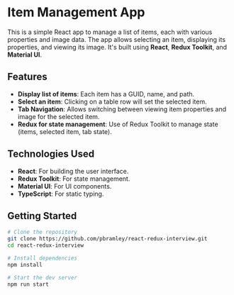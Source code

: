 # Item Management App

This is a simple React app to manage a list of items, each with various properties and image data. The app allows selecting an item, displaying its properties, and viewing its image. It's built using **React**, **Redux Toolkit**, and **Material UI**.

## Features

- **Display list of items**: Each item has a GUID, name, and path.
- **Select an item**: Clicking on a table row will set the selected item.
- **Tab Navigation**: Allows switching between viewing item properties and image for the selected item.
- **Redux for state management**: Use of Redux Toolkit to manage state (items, selected item, tab state).

## Technologies Used

- **React**: For building the user interface.
- **Redux Toolkit**: For state management.
- **Material UI**: For UI components.
- **TypeScript**: For static typing.

## Getting Started

```bash
# Clone the repository
git clone https://github.com/pbramley/react-redux-interview.git
cd react-redux-interview

# Install dependencies
npm install

# Start the dev server
npm run start